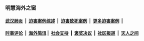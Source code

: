 
### 明慧海外之窗

####  [武汉肺炎](indexes/365.md?t=02261000) &nbsp;|&nbsp;  [迫害案例综述](indexes/328.md?t=02261000) &nbsp;|&nbsp; [迫害致死案例](indexes/277.md?t=02261000)  &nbsp;|&nbsp; [更多迫害案例](indexes/81.md?t=02261000)  &nbsp;|&nbsp; 
####  [时事评论](indexes/19.md?t=02261000) &nbsp;|&nbsp; [海外简讯](indexes/245.md?t=02261000)&nbsp;|&nbsp;  [社会支持](indexes/140.md?t=02261000) &nbsp;|&nbsp; [褒奖决议](indexes/282.md?t=02261000) &nbsp;|&nbsp; [社区报道](indexes/91.md?t=02261000)  &nbsp;|&nbsp; [天人之间](indexes/78.md?t=02261000) 

